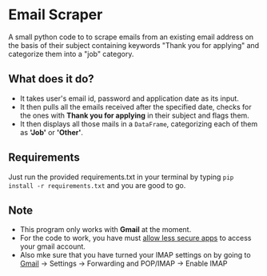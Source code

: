 # Email Scraper

A small python code to to scrape emails from an existing email address on the basis of their subject containing keywords "Thank you for applying" and categorize them into a "job" category. 

## What does it do?

- It takes user's email id, password and application date as its input.
- It then pulls all the emails received after the specified date, checks for the ones with **Thank you for applying** in their subject and flags them.
- It then displays all those mails in a `DataFrame`, categorizing each of them as **'Job'** or **'Other'**.

## Requirements

Just run the provided requirements.txt in your terminal by typing
`pip install -r requirements.txt`
and you are good to go.

## Note

- This program only works with **Gmail** at the moment.
- For the code to work, you have must [allow less secure apps](https://myaccount.google.com/lesssecureapps?pli=1) to access your gmail account.
- Also mke sure that you have turned your IMAP settings on by going to
[Gmail](https://gmail.com) -> Settings -> Forwarding and POP/IMAP  -> Enable IMAP

